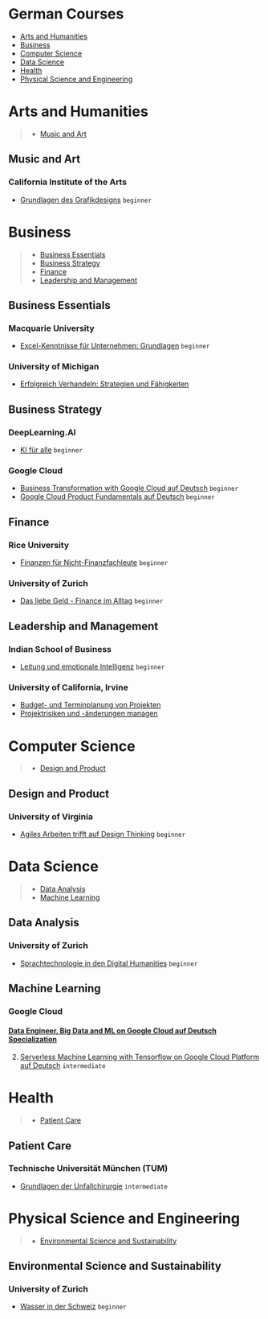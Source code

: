# German Courses
 - [Arts and Humanities](#arts-and-humanities)
 - [Business](#business)
 - [Computer Science](#computer-science)
 - [Data Science](#data-science)
 - [Health](#health)
 - [Physical Science and Engineering](#physical-science-and-engineering)
# Arts and Humanities
> - [Music and Art](#music-and-art)
## Music and Art
### California Institute of the Arts
 - [Grundlagen des Grafikdesigns](https://www.coursera.org/learn/fundamentals-of-graphic-design-de) `beginner`
# Business
> - [Business Essentials](#business-essentials)
> - [Business Strategy](#business-strategy)
> - [Finance](#finance)
> - [Leadership and Management](#leadership-and-management)
## Business Essentials
### Macquarie University
 - [Excel-Kenntnisse für Unternehmen: Grundlagen](https://www.coursera.org/learn/excel-essentials-de) `beginner`
### University of Michigan
 - [Erfolgreich Verhandeln: Strategien und Fähigkeiten](https://www.coursera.org/learn/negotiation-skills-de)
## Business Strategy
### DeepLearning.AI
 - [KI für alle](https://www.coursera.org/learn/ai-for-everyone-de) `beginner`
### Google Cloud
 - [Business Transformation with Google Cloud auf Deutsch](https://www.coursera.org/learn/business-transformation-google-cloud-de) `beginner`
 - [Google Cloud Product Fundamentals auf Deutsch](https://www.coursera.org/learn/google-cloud-product-fundamentals-de) `beginner`
## Finance
### Rice University
 - [Finanzen für Nicht-Finanzfachleute](https://www.coursera.org/learn/finance-for-non-finance-de) `beginner`
### University of Zurich
 - [Das liebe Geld - Finance im Alltag](https://www.coursera.org/learn/finanzen) `beginner`
## Leadership and Management
### Indian School of Business
 - [Leitung und emotionale Intelligenz](https://www.coursera.org/learn/emotional-intelligence-in-leadership-de) `beginner`
### University of California, Irvine
 - [Budget- und Terminplanung von Projekten](https://www.coursera.org/learn/schedule-projects-de)
 - [Projektrisiken und -änderungen managen](https://www.coursera.org/learn/project-risk-management-de)
# Computer Science
> - [Design and Product](#design-and-product)
## Design and Product
### University of Virginia
 - [Agiles Arbeiten trifft auf Design Thinking](https://www.coursera.org/learn/uva-darden-getting-started-agile-de) `beginner`
# Data Science
> - [Data Analysis](#data-analysis)
> - [Machine Learning](#machine-learning)
## Data Analysis
### University of Zurich
 - [Sprachtechnologie in den Digital Humanities](https://www.coursera.org/learn/digital-humanities) `beginner`
## Machine Learning
### Google Cloud
#### [Data Engineer, Big Data and ML on Google Cloud auf Deutsch Specialization](https://www.coursera.org/specializations/gcp-data-machine-learning-de)
2. [Serverless Machine Learning with Tensorflow on Google Cloud Platform auf Deutsch](https://www.coursera.org/learn/serverless-machine-learning-gcp-de) `intermediate`
# Health
> - [Patient Care](#patient-care)
## Patient Care
### Technische Universität München (TUM)
 - [Grundlagen der Unfallchirurgie](https://www.coursera.org/learn/unfallchirurgie) `intermediate`
# Physical Science and Engineering
> - [Environmental Science and Sustainability](#environmental-science-and-sustainability)
## Environmental Science and Sustainability
### University of Zurich
 - [Wasser in der Schweiz](https://www.coursera.org/learn/wasser-schweiz) `beginner`
